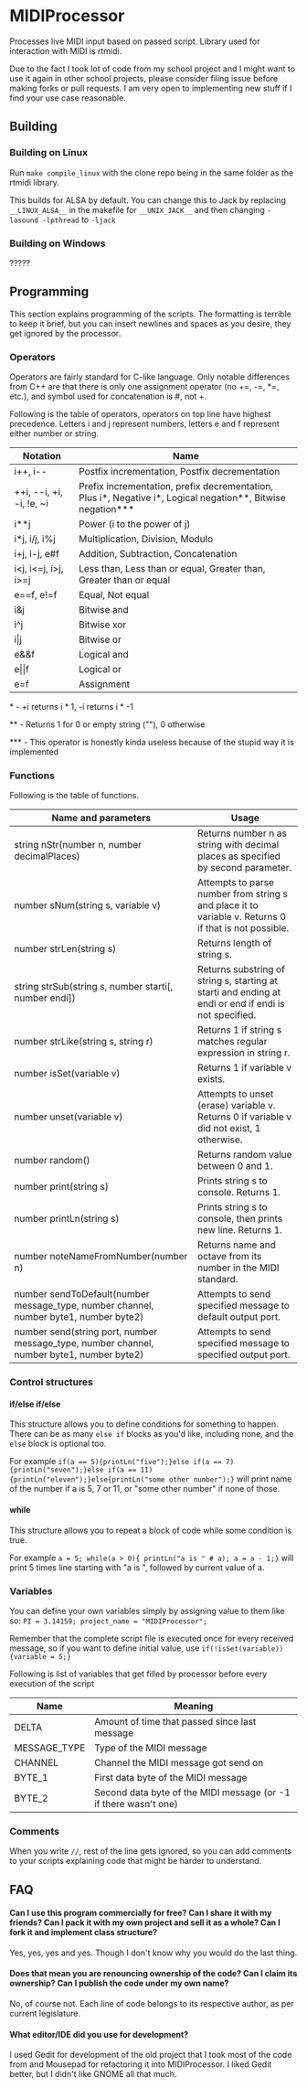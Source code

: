 # MIDIProcessor
Processes live MIDI input based on passed script. Library used for interaction with MIDI is rtmidi.

Due to the fact I took lot of code from my school project and I might want to use it again in other school projects, please consider filing issue before making forks or pull requests. I am very open to implementing new stuff if I find your use case reasonable.

## Building
### Building on Linux
Run `make compile_linux` with the clone repo being in the same folder as the rtmidi library.

This builds for ALSA by default. You can change this to Jack by replacing `__LINUX_ALSA__` in the makefile for `__UNIX_JACK__` and then changing `-lasound -lpthread` to `-ljack`

### Building on Windows
?????

## Programming
This section explains programming of the scripts. The formatting is terrible to keep it brief, but you can insert newlines and spaces as you desire, they get ignored by the processor.

### Operators
Operators are fairly standard for C-like language. Only notable differences from C++ are that there is only one assignment operator (no +=, -=, *=, etc.), and symbol used for concatenation is #, not +.

Following is the table of operators, operators on top line have highest precedence. Letters i and j represent numbers, letters e and f represent either number or string.

| Notation | Name |
|---|---|
| i++, i-- | Postfix incrementation, Postfix decrementation |
| ++i, --i, +i, -i, !e, ~i | Prefix incrementation, prefix decrementation, Plus i\*, Negative i\*, Logical negation\**, Bitwise negation\*** |
| i**j | Power (i to the power of j) |
| i*j, i/j, i%j | Multiplication, Division, Modulo |
| i+j, i-j, e#f | Addition, Subtraction, Concatenation |
| i<j, i<=j, i>j, i>=j | Less than, Less than or equal, Greater than, Greater than or equal |
| e==f, e!=f | Equal, Not equal |
| i&j | Bitwise and |
| i^j | Bitwise xor |
| i\|j | Bitwise or |
| e&&f | Logical and |
| e\|\|f | Logical or |
| e=f | Assignment |

\* - +i returns i * 1, -i returns i * -1

\** - Returns 1 for 0 or empty string (""), 0 otherwise

\*** - This operator is honestly kinda useless because of the stupid way it is implemented


### Functions
Following is the table of functions.

| Name and parameters | Usage |
|---|---|
| string nStr(number n, number decimalPlaces) | Returns number n as string with decimal places as specified by second parameter. |
| number sNum(string s, variable v) | Attempts to parse number from string s and place it to variable v. Returns 0 if that is not possible. |
| number strLen(string s) | Returns length of string s. |
| string strSub(string s, number starti[, number endi]) | Returns substring of string s, starting at starti and ending at endi or end if endi is not specified. |
| number strLike(string s, string r) | Returns 1 if string s matches regular expression in string r. |
| number isSet(variable v) | Returns 1 if variable v exists. |
| number unset(variable v) | Attempts to unset (erase) variable v. Returns 0 if variable v did not exist, 1 otherwise. |
| number random() | Returns random value between 0 and 1. |
| number print(string s) | Prints string s to console. Returns 1. |
| number printLn(string s) | Prints string s to console, then prints new line. Returns 1. |
| number noteNameFromNumber(number n) | Returns name and octave from its number in the MIDI standard. |
| number sendToDefault(number message_type, number channel, number byte1, number byte2) | Attempts to send specified message to default output port. |
| number send(string port, number message_type, number channel, number byte1, number byte2) | Attempts to send specified message to specified output port. |

### Control structures
#### if/else if/else
This structure allows you to define conditions for something to happen. There can be as many `else if` blocks as you'd like, including none, and the `else` block is optional too.

For example `if(a == 5){printLn("five");}else if(a == 7){printLn("seven");}else if(a == 11){printLn("eleven");}else{printLn("some other number");}` will print name of the number if a is 5, 7 or 11, or "some other number" if none of those.

#### while
This structure allows you to repeat a block of code while some condition is true.

For example `a = 5; while(a > 0){ printLn("a is " # a); a = a - 1;}` will print 5 times line starting with "a is ", followed by current value of a.

### Variables
You can define your own variables simply by assigning value to them like so: `PI = 3.14159; project_name = "MIDIProcessor";`

Remember that the complete script file is executed once for every received message, so if you want to define initial value, use `if(!isSet(variable)){variable = 5;}`

Following is list of variables that get filled by processor before every execution of the script

| Name | Meaning |
|---|---|
| DELTA | Amount of time that passed since last message |
| MESSAGE_TYPE | Type of the MIDI message |
| CHANNEL | Channel the MIDI message got send on |
| BYTE_1 | First data byte of the MIDI message |
| BYTE_2 | Second data byte of the MIDI message (or -1 if there wasn't one) |

### Comments
When you write `//`, rest of the line gets ignored, so you can add comments to your scripts explaining code that might be harder to understand.

## FAQ
#### Can I use this program commercially for free? Can I share it with my friends? Can I pack it with my own project and sell it as a whole? Can I fork it and implement class structure?
Yes, yes, yes and yes. Though I don't know why you would do the last thing.

#### Does that mean you are renouncing ownership of the code? Can I claim its ownership? Can I publish the code under my own name?
No, of course not. Each line of code belongs to its respective author, as per current legislature.

#### What editor/IDE did you use for development?
I used Gedit for development of the old project that I took most of the code from and Mousepad for refactoring it into MIDIProcessor. I liked Gedit better, but I didn't like GNOME all that much.
